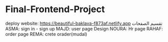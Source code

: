# Final-Frontend-Project
deploy website:
https://beautiful-baklava-f873af.netlify.app
تقسيم الصفحات
ASMA:
sign in - sign up
MAJD:
user page 
Design
NOURA:
Hr page
RAHAF:
order page
REMA:
crete orader(mudal)
